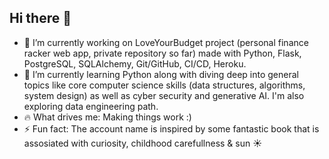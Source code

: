 ## Hi there 👋

- 🔭 I’m currently working on LoveYourBudget project (personal finance racker web app, private repository so far) made with Python, Flask, PostgreSQL, SQLAlchemy, Git/GitHub, CI/CD, Heroku.
- 🌱 I’m currently learning Python along with diving deep into general topics like core computer science skills (data structures, algorithms, system design) as well as cyber security and generative AI. I'm also exploring data engineering path.
- 🔥 What drives me: Making things work :)
- ⚡ Fun fact: The account name is inspired by some fantastic book that is assosiated with curiosity, childhood carefullness & sun ☀️

<!--
**OtherAnimal/OtherAnimal** is a ✨ _special_ ✨ repository because its `README.md` (this file) appears on your GitHub profile.

Here are some ideas to get you started:

- 🔭 I’m currently working on Personal Finance Tracker web app (private so far) made with Python, Flask, PostgreSQL, SQLAlchemy, Git/GitHub, CI/CD, Heroku.
- 🌱 I’m currently learning Python as weel as general topics like core computer science skills (data structures, algorithms, system design)
- 👯 I’m looking to collaborate on ...
- 🤔 I’m looking for help with ...
- 💬 Ask me about ...
- 📫 How to reach me: ...
- 😄 Pronouns: ...
- ⚡ Fun fact: ...
-->
